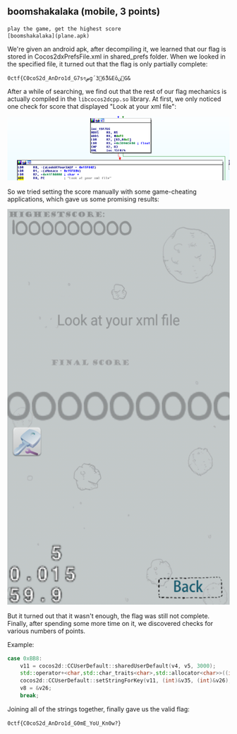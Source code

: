 ## boomshakalaka (mobile, 3 points)
	play the game, get the highest score
	[boomshakalaka](plane.apk)
We're given an android apk, after decompiling it, we learned that our flag is stored in Cocos2dxPrefsFile.xml in shared_prefs folder.
When we looked in the specified file, it turned out that the flag is only partially complete: 

`0ctf{C0coS2d_AnDro1d_G7s÷ضg´36ُ3&EôنG&َ`

After a while of searching, we find out that the rest of our flag mechanics is actually compiled in the `libcocos2dcpp.so` library.
At first, we only noticed one check for score that displayed "Look at your xml file":

![fail1](fail1.png)

So we tried setting the score manually with some game-cheating applications, which gave us some promising results:

![fail2](fail2.png)

But it turned out that it wasn't enough, the flag was still not complete.
Finally, after spending some more time on it, we discovered checks for various numbers of points.

Example:

```c++
case 0xBB8:
	v11 = cocos2d::CCUserDefault::sharedUserDefault(v4, v5, 3000);
	std::operator+<char,std::char_traits<char>,std::allocator<char>>((int)&v26, (int *)&v21, "Bt");
	cocos2d::CCUserDefault::setStringForKey(v11, (int)&v35, (int)&v26);
	v8 = &v26;
	break;
````
Joining all of the strings together, finally gave us the valid flag:

`0ctf{C0coS2d_AnDro1d_G0mE_YoU_Kn0w?}`

